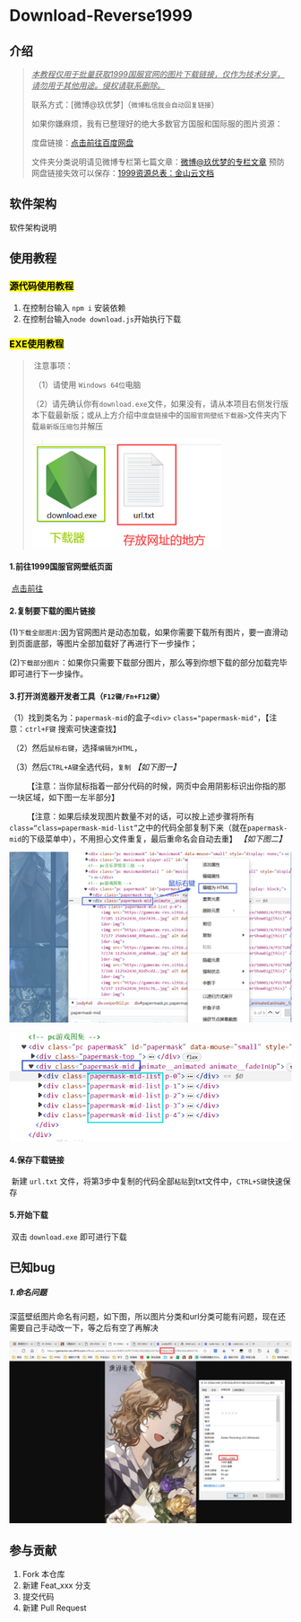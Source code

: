 # Download-Reverse1999

## 介绍

> <u>*本教程仅用于批量获取1999国服官网的图片下载链接，仅作为技术分享，请勿用于其他用途。侵权请联系删除。*</u>
>
> 联系方式：[微博@玖优梦]（`微博私信我会自动回复链接`）
>
> 如果你嫌麻烦，我有已整理好的绝大多数官方国服和国际服的图片资源：
>
> 度盘链接：[点击前往百度网盘](https://pan.baidu.com/s/1A4o9VM4kPa_vzWZEtHiZSA?pwd=1999)
>
> 文件夹分类说明请见微博专栏第七篇文章：[微博@玖优梦的专栏文章](https://weibo.com/ttarticle/x/m/show#/id=2309404942430960222221&_wb_client_=1)
> 预防网盘链接失效可以保存：[1999资源总表：金山云文档](https://kdocs.cn/l/cjkqngyqWLTI)

## 软件架构
软件架构说明


## 使用教程

### <mark>源代码使用教程</mark>
1.  在控制台输入 `npm i` 安装依赖
2.  在控制台输入`node download.js`开始执行下载


### <mark>EXE使用教程</mark>

> ​    注意事项：
>
> ​    （1）请使用 `Windows 64位`电脑
>
> ​    （2）请先确认你有`download.exe`文件，如果没有，请从本项目右侧发行版本下载最新版；或从上方介绍中`度盘链接`中的`国服官网壁纸下载器>`文件夹内下载`最新版压缩包`并解压
>
> ![image.png](description/image.png)



#### 1.前往1999国服官网壁纸页面

​    [点击前往](https://re.bluepoch.com/home/detail.html#wallpaper)

#### 2.复制要下载的图片链接

​    (1)`下载全部图片`:因为官网图片是动态加载，如果你需要下载所有图片，要一直滑动到页面底部，等图片全部加载好了再进行下一步操作；

​    (2)`下载部分图片`：如果你只需要下载部分图片，那么等到你想下载的部分加载完毕即可进行下一步操作。



#### 3.打开浏览器开发者工具（`F12键/Fn+F12键`）

​    （1）找到类名为：`papermask-mid`的盒子`<div>` `class="papermask-mid"`，【注意：`ctrl+F键` 搜索可快速查找】

​    （2）然后`鼠标右键`，选择`编辑为HTML`，

​    （3）然后`CTRL+A键`全选代码，`复制`   *【如下图一】*

        【注意：当你鼠标指着一部分代码的时候，网页中会用阴影标识出你指的那一块区域，如下图一左半部分】

        【注意：如果后续发现图片数量不对的话，可以按上述步骤将所有`class=“class=papermask-mid-list”`之中的代码全部复制下来（就在`papermask-mid`的下级菜单中），不用担心文件重复，最后重命名会自动去重】 *【如下图二】*

 ![image1.png](description/image1.png)

 ![image2.png](description/image2.png)


#### 4.保存下载链接

​    新建 `url.txt` 文件，将第3步中复制的代码全部`粘贴`到txt文件中，`CTRL+S键`快速保存



#### 5.开始下载

​    双击 `download.exe` 即可进行下载





## 已知bug

##### 1.命名问题

​	深蓝壁纸图片命名有问题，如下图，所以图片分类和url分类可能有问题，现在还需要自己手动改一下，等之后有空了再解决

 ![image3.png](description/image3.png)



## 参与贡献

1.  Fork 本仓库
2.  新建 Feat_xxx 分支
3.  提交代码
4.  新建 Pull Request